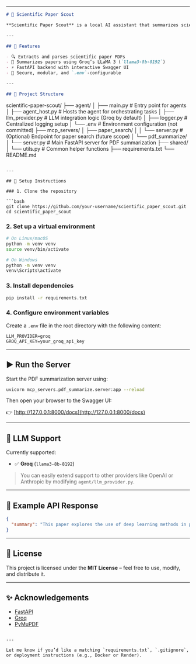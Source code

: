 

---

```markdown
# 🧠 Scientific Paper Scout

**Scientific Paper Scout** is a local AI assistant that summarizes scientific papers (PDFs) using powerful LLMs like Groq's LLaMA 3. It features a FastAPI backend where you can upload a PDF and get a concise, meaningful summary of its content.

---

## 🚀 Features

- 🔍 Extracts and parses scientific paper PDFs
- 🧠 Summarizes papers using Groq’s LLaMA 3 (`llama3-8b-8192`)
- ⚡ FastAPI backend with interactive Swagger UI
- 🔐 Secure, modular, and `.env`-configurable

---

## 📁 Project Structure

```

scientific-paper-scout/
├── agent/
│   ├── main.py               # Entry point for agents
│   ├── agent\_host.py         # Hosts the agent for orchestrating tasks
│   ├── llm\_provider.py       # LLM integration logic (Groq by default)
│   ├── logger.py             # Centralized logging setup
│   └── .env                  # Environment configuration (not committed)
├── mcp\_servers/
│   ├── paper\_search/
│   │   └── server.py         # (Optional) Endpoint for paper search (future scope)
│   └── pdf\_summarize/
│       └── server.py         # Main FastAPI server for PDF summarization
├── shared/
│   └── utils.py              # Common helper functions
├── requirements.txt
└── README.md

````

---

## 🔧 Setup Instructions

### 1. Clone the repository

```bash
git clone https://github.com/your-username/scientific_paper_scout.git
cd scientific_paper_scout
````

### 2. Set up a virtual environment

```bash
# On Linux/macOS
python -m venv venv
source venv/bin/activate

# On Windows
python -m venv venv
venv\Scripts\activate
```

### 3. Install dependencies

```bash
pip install -r requirements.txt
```

### 4. Configure environment variables

Create a `.env` file in the root directory with the following content:

```env
LLM_PROVIDER=groq
GROQ_API_KEY=your_groq_api_key
```

---

## ▶️ Run the Server

Start the PDF summarization server using:

```bash
uvicorn mcp_servers.pdf_summarize.server:app --reload
```

Then open your browser to the Swagger UI:

👉 [http://127.0.0.1:8000/docs](http://127.0.0.1:8000/docs)

---

## 🧠 LLM Support

Currently supported:

* ✅ **Groq** (`llama3-8b-8192`)

> You can easily extend support to other providers like OpenAI or Anthropic by modifying `agent/llm_provider.py`.

---

## 📝 Example API Response

```json
{
  "summary": "This paper explores the use of deep learning methods in protein structure prediction..."
}
```

---

## 📜 License

This project is licensed under the **MIT License** – feel free to use, modify, and distribute it.

---

## ✨ Acknowledgements

* [FastAPI](https://fastapi.tiangolo.com/)
* [Groq](https://groq.com/)
* [PyMuPDF](https://pymupdf.readthedocs.io/)

```

---

Let me know if you’d like a matching `requirements.txt`, `.gitignore`, or deployment instructions (e.g., Docker or Render).
```
